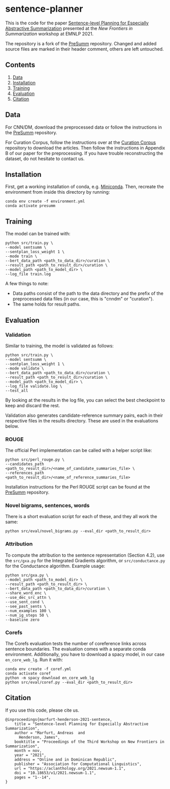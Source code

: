 # sentence-planner

This is the code for the paper [Sentence-level Planning for Especially Abstractive Summarization](https://aclanthology.org/2021.newsum-1.1.pdf) presented at the *New Frontiers in Summarization* workshop at EMNLP 2021.

The repository is a fork of the [PreSumm](https://github.com/nlpyang/PreSumm) repository. Changed and added source files are marked in their header comment, others are left untouched. 

## Contents
1. [Data](#data)
2. [Installation](#installation)
3. [Training](#training)
4. [Evaluation](#evaluation)
5. [Citation](#citation)

## Data
For CNN/DM, download the preprocessed data or follow the instructions in the [PreSumm](https://github.com/nlpyang/PreSumm) repository.

For Curation Corpus, follow the instructions over at the [Curation Corpus](https://github.com/CurationCorp/curation-corpus) repository to download the articles. Then follow the instructions in Appendix B of our paper for the preprocessing. If you have trouble reconstructing the dataset, do not hesitate to contact us.

## Installation
First, get a working installation of conda, e.g. [Miniconda](https://docs.conda.io/en/latest/miniconda.html).
Then, recreate the environment from inside this directory by running:

```shell
conda env create -f environment.yml
conda activate presumm
```

## Training
The model can be trained with:

```shell
python src/train.py \
--model sentsumm \
--sentplan_loss_weight 1 \
--mode train \
--bert_data_path <path_to_data_dir>/curation \
--result_path <path_to_result_dir>/curation \
--model_path <path_to_model_dir> \
--log_file train.log
```

A few things to note:
* Data paths consist of the path to the data directory and the prefix of the preprocessed data files (in our case, this is "cnndm" or "curation").
* The same holds for result paths.

## Evaluation
### Validation
Similar to training, the model is validated as follows:

```shell
python src/train.py \
--model sentsumm \
--sentplan_loss_weight 1 \
--mode validate \
--bert_data_path <path_to_data_dir>/curation \
--result_path <path_to_result_dir>/curation \
--model_path <path_to_model_dir> \
--log_file validate.log \
--test_all
```

By looking at the results in the log file, you can select the best checkpoint to keep and discard the rest.

Validation also generates candidate-reference summary pairs, each in their respective files in the results directory. These are used in the evaluations below.

### ROUGE
The official Perl implementation can be called with a helper script like:
```shell
python src/perl_rouge.py \
--candidates_path <path_to_result_dir>/<name_of_candidate_summaries_file> \
--references_path <path_to_result_dir>/<name_of_reference_summaries_file>
```

Installation instructions for the Perl ROUGE script can be found at the [PreSumm](https://github.com/nlpyang/PreSumm) repository.

### Novel bigrams, sentences, words
There is a short evaluation script for each of these, and they all work the same:
```shell
python src/eval/novel_bigrams.py --eval_dir <path_to_result_dir>
```

### Attribution
To compute the attribution to the sentence representation (Section 4.2), use the `src/gxa.py` for the Integrated Gradients algorithm, or `src/conductance.py` for the Conductance algorithm.
Example usage:
```shell
python src/gxa.py \
--model_path <path_to_model_dir> \
--result_path <path_to_result_dir> \
--bert_data_path <path_to_data_dir>/curation \
--share_word_enc \
--use_dec_src_attn \
--use_sent_cond \
--see_past_sents \
--num_examples 100 \
--num_ig_steps 50 \
--baseline zero
```

### Corefs
The Corefs evaluation tests the number of coreference links across sentence boundaries. The evaluation comes with a separate conda environment. Additionally, you have to download a spacy model, in our case `en_core_web_lg`.
Run it with:
```shell
conda env create -f coref.yml
conda activate coref
python -m spacy download en_core_web_lg
python src/eval/coref.py --eval_dir <path_to_result_dir>
```

## Citation
If you use this code, please cite us.
```
@inproceedings{marfurt-henderson-2021-sentence,
    title = "Sentence-level Planning for Especially Abstractive Summarization",
    author = "Marfurt, Andreas  and
      Henderson, James",
    booktitle = "Proceedings of the Third Workshop on New Frontiers in Summarization",
    month = nov,
    year = "2021",
    address = "Online and in Dominican Republic",
    publisher = "Association for Computational Linguistics",
    url = "https://aclanthology.org/2021.newsum-1.1",
    doi = "10.18653/v1/2021.newsum-1.1",
    pages = "1--14",
}
```
